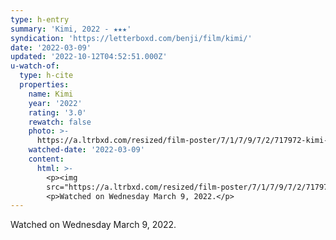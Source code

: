 ```yaml
---
type: h-entry
summary: 'Kimi, 2022 - ★★★'
syndication: 'https://letterboxd.com/benji/film/kimi/'
date: '2022-03-09'
updated: '2022-10-12T04:52:51.000Z'
u-watch-of:
  type: h-cite
  properties:
    name: Kimi
    year: '2022'
    rating: '3.0'
    rewatch: false
    photo: >-
      https://a.ltrbxd.com/resized/film-poster/7/1/7/9/7/2/717972-kimi-0-600-0-900-crop.jpg?v=94566551a7
    watched-date: '2022-03-09'
    content:
      html: >-
        <p><img
        src="https://a.ltrbxd.com/resized/film-poster/7/1/7/9/7/2/717972-kimi-0-600-0-900-crop.jpg?v=94566551a7"/></p>
        <p>Watched on Wednesday March 9, 2022.</p>
---
```

Watched on Wednesday March 9, 2022.

